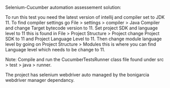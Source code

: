 Selenium-Cucumber automation assessement solution: 

To run this test you need the latest version of intellij and compiler set to JDK 11. To find compiler settings go File > settings > compiler > Java Compiler 
and change Target bytecode version to 11. Set project SDK and language level to 11 this is found in File > Project Structure > Project change Project SDK to 11 and Project Language Level
to 11. Then change module language level by going on Project Structure > Modules this is where you can find Language level which needs to be change to 11.

Note: Compile and run the CucumberTestsRunner class file found under src > test > java > runner. 

The project has selenium webdriver auto managed by the bonigarcia webdriver manager dependancy.

